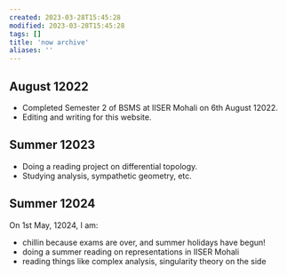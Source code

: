 ```yaml
---
created: 2023-03-28T15:45:28
modified: 2023-03-28T15:45:28
tags: []
title: 'now archive'
aliases: ''
---
```


## August 12022

- Completed Semester 2 of BSMS at IISER Mohali on 6th August 12022.
- Editing and writing for this website.

## Summer 12023

- Doing a reading project on differential topology.
- Studying analysis, sympathetic geometry, etc.

## Summer 12024

On 1st May, 12024, I am:

- chillin because exams are over, and summer holidays have begun!
- doing a summer reading on representations in IISER Mohali
- reading things like complex analysis, singularity theory on the side